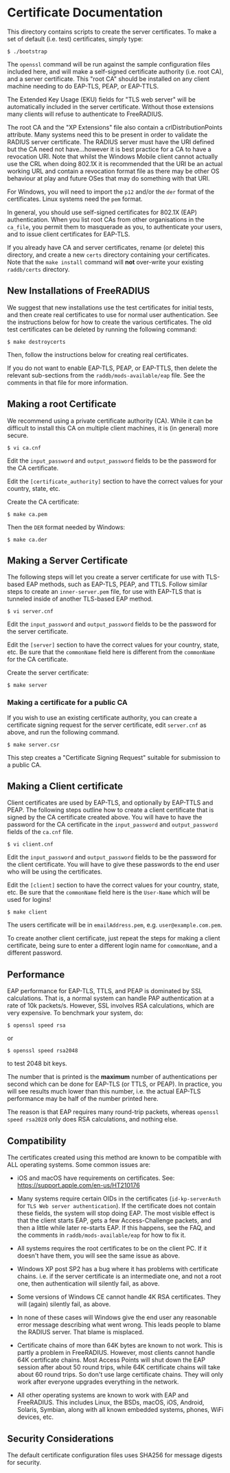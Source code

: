 # Certificate Documentation

This directory contains scripts to create the server certificates.  To
make a set of default (i.e. test) certificates, simply type:

```
$ ./bootstrap
```

The `openssl` command will be run against the sample configuration
files included here, and will make a self-signed certificate authority
(i.e. root CA), and a server certificate.  This "root CA" should be
installed on any client machine needing to do EAP-TLS, PEAP, or
EAP-TTLS.

The Extended Key Usage (EKU) fields for "TLS web server" will be
automatically included in the server certificate.  Without those
extensions many clients will refuse to authenticate to FreeRADIUS.

The root CA and the "XP Extensions" file also contain a
crlDistributionPoints attribute. Many systems need this to be present
in order to validate the RADIUS server certificate. The RADIUS server
must have the URI defined but the CA need not have...however it is
best practice for a CA to have a revocation URI. Note that whilst the
Windows Mobile client cannot actually use the CRL when doing 802.1X it
is recommended that the URI be an actual working URL and contain a
revocation format file as there may be other OS behaviour at play and
future OSes that may do something with that URI.

For Windows, you will need to import the `p12` and/or the `der` format
of the certificates.  Linux systems need the `pem` format.

In general, you should use self-signed certificates for 802.1X (EAP)
authentication.  When you list root CAs from other organisations in
the `ca_file`, you permit them to masquerade as you, to authenticate
your users, and to issue client certificates for EAP-TLS.

If you already have CA and server certificates, rename (or delete)
this directory, and create a new `certs` directory containing your
certificates.  Note that the `make install` command will **not**
over-write your existing `raddb/certs` directory.


## New Installations of FreeRADIUS

We suggest that new installations use the test certificates for
initial tests, and then create real certificates to use for normal
user authentication.  See the instructions below for how to create the
various certificates.  The old test certificates can be deleted by
running the following command:

```
$ make destroycerts
```

Then, follow the instructions below for creating real certificates.

If you do not want to enable EAP-TLS, PEAP, or EAP-TTLS, then delete
the relevant sub-sections from the `raddb/mods-available/eap` file.
See the comments in that file for more information.


## Making a root Certificate

We recommend using a private certificate authority (CA).  While it can
be difficult to install this CA on multiple client machines, it is (in
general) more secure.

```
$ vi ca.cnf
```

Edit the `input_password` and `output_password` fields to be the
password for the CA certificate.

Edit the `[certificate_authority]` section to have the correct values
for your country, state, etc.

Create the CA certificate:

```
$ make ca.pem
```

Then the `DER` format needed by Windows:

```
$ make ca.der
```


## Making a Server Certificate

The following steps will let you create a server certificate for use
with TLS-based EAP methods, such as EAP-TLS, PEAP, and TTLS.  Follow
similar steps to create an `inner-server.pem` file, for use with
EAP-TLS that is tunneled inside of another TLS-based EAP method.

```
$ vi server.cnf
```

Edit the `input_password` and `output_password` fields to be the
password for the server certificate.

Edit the `[server]` section to have the correct values for your
country, state, etc.  Be sure that the `commonName` field here is
different from the `commonName` for the CA certificate.

Create the server certificate:

```
$ make server
```


### Making a certificate for a public CA

If you wish to use an existing certificate authority, you can
create a certificate signing request for the server certificate, edit
`server.cnf` as above, and run the following command.

```
$ make server.csr
```

This step creates a "Certificate Signing Request" suitable for
submission to a public CA.


## Making a Client certificate

Client certificates are used by EAP-TLS, and optionally by EAP-TTLS
and PEAP.  The following steps outline how to create a client
certificate that is signed by the CA certificate created above.  You
will have to have the password for the CA certificate in the
`input_password` and `output_password` fields of the `ca.cnf` file.

```
$ vi client.cnf
```

Edit the `input_password` and `output_password` fields to be the
password for the client certificate.  You will have to give these
passwords to the end user who will be using the certificates.

Edit the `[client]` section to have the correct values for your
country, state, etc.  Be sure that the `commonName` field here is
the `User-Name` which will be used for logins!

```
$ make client
```

The users certificate will be in `emailAddress.pem`,
e.g. `user@example.com.pem`.

To create another client certificate, just repeat the steps for
making a client certificate, being sure to enter a different login
name for `commonName`, and a different password.


## Performance

EAP performance for EAP-TLS, TTLS, and PEAP is dominated by SSL
calculations.  That is, a normal system can handle PAP
authentication at a rate of 10k packets/s.  However, SSL involves
RSA calculations, which are very expensive.  To benchmark your system,
do:

```
$ openssl speed rsa
```

or

```
$ openssl speed rsa2048
```

to test 2048 bit keys.

The number that is printed is the **maximum** number of
authentications per second which can be done for EAP-TLS (or TTLS,
or PEAP).  In practice, you will see results much lower than this
number, i.e. the actual EAP-TLS performance may be half of the
number printed here.

The reason is that EAP requires many round-trip packets, whereas
`openssl speed rsa2028` only does RSA calculations, and nothing else.


## Compatibility

The certificates created using this method are known to be compatible
with ALL operating systems.  Some common issues are:

* iOS and macOS have requirements on certificates.  See:
  https://support.apple.com/en-us/HT210176

* Many systems require certain OIDs in the certificates
  (`id-kp-serverAuth` for `TLS Web server authentication`).
  If the certificate does not contain these fields, the system
  will stop doing EAP.  The most visible effect is that the client
  starts EAP, gets a few Access-Challenge packets, and then a little
  while later re-starts EAP.  If this happens, see the FAQ, and the
  comments in `raddb/mods-available/eap` for how to fix it.

* All systems requires the root certificates to be on the client PC.
  If it doesn't have them, you will see the same issue as above.

* Windows XP post SP2 has a bug where it has problems with
  certificate chains.  i.e. if the server certificate is an
  intermediate one, and not a root one, then authentication
  will silently fail, as above.

* Some versions of Windows CE cannot handle 4K RSA certificates.
  They will (again) silently fail, as above.

* In none of these cases will Windows give the end user any
  reasonable error message describing what went wrong.  This leads
  people to blame the RADIUS server.  That blame is misplaced.

* Certificate chains of more than 64K bytes are known to not work.
  This is partly a problem in FreeRADIUS.  However, most clients cannot
  handle 64K certificate chains.  Most Access Points will shut down the
  EAP session after about 50 round trips, while 64K certificate chains
  will take about 60 round trips.  So don't use large certificate
  chains.  They will only work after everyone upgrades everything in the
  network.

* All other operating systems are known to work with EAP and
  FreeRADIUS.  This includes Linux, the BSDs, macOS, iOS, Android,
  Solaris, Symbian, along with all known embedded systems, phones,
  WiFi devices, etc.


## Security Considerations

The default certificate configuration files uses SHA256 for message
digests for security.
